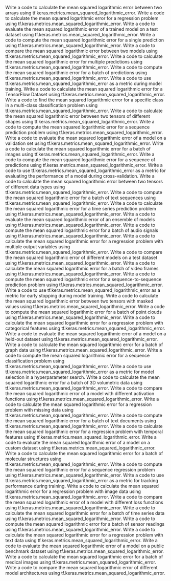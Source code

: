 Write a code to calculate the mean squared logarithmic error between two arrays using tf.keras.metrics.mean_squared_logarithmic_error.
Write a code to calculate the mean squared logarithmic error for a regression problem using tf.keras.metrics.mean_squared_logarithmic_error.
Write a code to evaluate the mean squared logarithmic error of a trained model on a test dataset using tf.keras.metrics.mean_squared_logarithmic_error.
Write a code to compute the mean squared logarithmic error for a single prediction using tf.keras.metrics.mean_squared_logarithmic_error.
Write a code to compare the mean squared logarithmic error between two models using tf.keras.metrics.mean_squared_logarithmic_error.
Write a code to calculate the mean squared logarithmic error for multiple predictions using tf.keras.metrics.mean_squared_logarithmic_error.
Write a code to compute the mean squared logarithmic error for a batch of predictions using tf.keras.metrics.mean_squared_logarithmic_error.
Write a code to use tf.keras.metrics.mean_squared_logarithmic_error as a metric during model training.
Write a code to calculate the mean squared logarithmic error for a TensorFlow Dataset using tf.keras.metrics.mean_squared_logarithmic_error.
Write a code to find the mean squared logarithmic error for a specific class in a multi-class classification problem using tf.keras.metrics.mean_squared_logarithmic_error.
Write a code to calculate the mean squared logarithmic error between two tensors of different shapes using tf.keras.metrics.mean_squared_logarithmic_error.
Write a code to compute the mean squared logarithmic error for a sequence prediction problem using tf.keras.metrics.mean_squared_logarithmic_error.
Write a code to evaluate the mean squared logarithmic error of a model on a validation set using tf.keras.metrics.mean_squared_logarithmic_error.
Write a code to calculate the mean squared logarithmic error for a batch of images using tf.keras.metrics.mean_squared_logarithmic_error.
Write a code to compute the mean squared logarithmic error for a sequence of predictions using tf.keras.metrics.mean_squared_logarithmic_error.
Write a code to use tf.keras.metrics.mean_squared_logarithmic_error as a metric for evaluating the performance of a model during cross-validation.
Write a code to calculate the mean squared logarithmic error between two tensors of different data types using tf.keras.metrics.mean_squared_logarithmic_error.
Write a code to compute the mean squared logarithmic error for a batch of text sequences using tf.keras.metrics.mean_squared_logarithmic_error.
Write a code to calculate the mean squared logarithmic error for a time series prediction problem using tf.keras.metrics.mean_squared_logarithmic_error.
Write a code to evaluate the mean squared logarithmic error of an ensemble of models using tf.keras.metrics.mean_squared_logarithmic_error.
Write a code to compute the mean squared logarithmic error for a batch of audio signals using tf.keras.metrics.mean_squared_logarithmic_error.
Write a code to calculate the mean squared logarithmic error for a regression problem with multiple output variables using tf.keras.metrics.mean_squared_logarithmic_error.
Write a code to compare the mean squared logarithmic error of different models on a test dataset using tf.keras.metrics.mean_squared_logarithmic_error.
Write a code to calculate the mean squared logarithmic error for a batch of video frames using tf.keras.metrics.mean_squared_logarithmic_error.
Write a code to compute the mean squared logarithmic error for a sequence-to-sequence prediction problem using tf.keras.metrics.mean_squared_logarithmic_error.
Write a code to use tf.keras.metrics.mean_squared_logarithmic_error as a metric for early stopping during model training.
Write a code to calculate the mean squared logarithmic error between two tensors with masked values using tf.keras.metrics.mean_squared_logarithmic_error.
Write a code to compute the mean squared logarithmic error for a batch of point clouds using tf.keras.metrics.mean_squared_logarithmic_error.
Write a code to calculate the mean squared logarithmic error for a regression problem with categorical features using tf.keras.metrics.mean_squared_logarithmic_error.
Write a code to evaluate the mean squared logarithmic error of a model on a held-out dataset using tf.keras.metrics.mean_squared_logarithmic_error.
Write a code to calculate the mean squared logarithmic error for a batch of graph data using tf.keras.metrics.mean_squared_logarithmic_error.
Write a code to compute the mean squared logarithmic error for a sequence classification problem using tf.keras.metrics.mean_squared_logarithmic_error.
Write a code to use tf.keras.metrics.mean_squared_logarithmic_error as a metric for model selection in a hyperparameter search.
Write a code to calculate the mean squared logarithmic error for a batch of 3D volumetric data using tf.keras.metrics.mean_squared_logarithmic_error.
Write a code to compare the mean squared logarithmic error of a model with different activation functions using tf.keras.metrics.mean_squared_logarithmic_error.
Write a code to calculate the mean squared logarithmic error for a regression problem with missing data using tf.keras.metrics.mean_squared_logarithmic_error.
Write a code to compute the mean squared logarithmic error for a batch of text documents using tf.keras.metrics.mean_squared_logarithmic_error.
Write a code to calculate the mean squared logarithmic error for a regression problem with temporal features using tf.keras.metrics.mean_squared_logarithmic_error.
Write a code to evaluate the mean squared logarithmic error of a model on a custom dataset using tf.keras.metrics.mean_squared_logarithmic_error.
Write a code to calculate the mean squared logarithmic error for a batch of molecular structures using tf.keras.metrics.mean_squared_logarithmic_error.
Write a code to compute the mean squared logarithmic error for a sequence regression problem using tf.keras.metrics.mean_squared_logarithmic_error.
Write a code to use tf.keras.metrics.mean_squared_logarithmic_error as a metric for tracking performance during training.
Write a code to calculate the mean squared logarithmic error for a regression problem with image data using tf.keras.metrics.mean_squared_logarithmic_error.
Write a code to compare the mean squared logarithmic error of a model with different loss functions using tf.keras.metrics.mean_squared_logarithmic_error.
Write a code to calculate the mean squared logarithmic error for a batch of time series data using tf.keras.metrics.mean_squared_logarithmic_error.
Write a code to compute the mean squared logarithmic error for a batch of sensor readings using tf.keras.metrics.mean_squared_logarithmic_error.
Write a code to calculate the mean squared logarithmic error for a regression problem with text data using tf.keras.metrics.mean_squared_logarithmic_error.
Write a code to evaluate the mean squared logarithmic error of a model on a public benchmark dataset using tf.keras.metrics.mean_squared_logarithmic_error.
Write a code to calculate the mean squared logarithmic error for a batch of medical images using tf.keras.metrics.mean_squared_logarithmic_error.
Write a code to compare the mean squared logarithmic error of different model architectures using tf.keras.metrics.mean_squared_logarithmic_error.



